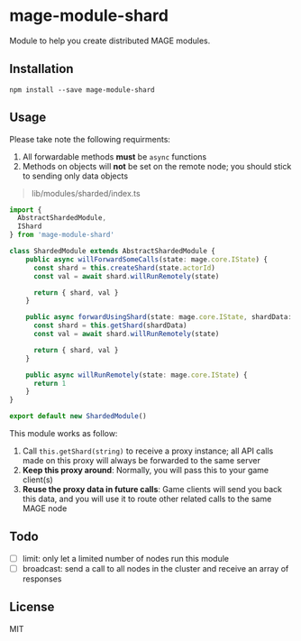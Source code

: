 mage-module-shard
=================

Module to help you create distributed MAGE modules. 

Installation
-------------

```shell
npm install --save mage-module-shard
```

Usage
-----

Please take note the following requirments:

  1. All forwardable methods **must** be `async` functions
  2. Methods on objects will **not** be set on the remote node; you
     should stick to sending only data objects
 
> lib/modules/sharded/index.ts

```typescript
import {
  AbstractShardedModule,
  IShard
} from 'mage-module-shard'

class ShardedModule extends AbstractShardedModule {
    public async willForwardSomeCalls(state: mage.core.IState) {
      const shard = this.createShard(state.actorId)
      const val = await shard.willRunRemotely(state)

      return { shard, val }
    }

    public async forwardUsingShard(state: mage.core.IState, shardData: IShard) {
      const shard = this.getShard(shardData)
      const val = await shard.willRunRemotely(state)

      return { shard, val }
    }

    public async willRunRemotely(state: mage.core.IState) {
      return 1
    }
}

export default new ShardedModule()
```

This module works as follow:

  1. Call `this.getShard(string)` to receive a proxy instance; all API calls
     made on this proxy will always be forwarded to the same server
  2. **Keep this proxy around**: Normally, you will pass this to your game client(s)
  3. **Reuse the proxy data in future calls**: Game clients will send you back this data,
    and you will use it to route other related calls to the same MAGE node

Todo
----

  - [ ] limit: only let a limited number of nodes run this module
  - [ ] broadcast: send a call to all nodes in the cluster and receive an array of responses

License
-------

MIT
